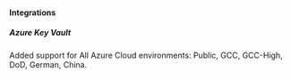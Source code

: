 
#### Integrations

##### Azure Key Vault

Added support for All Azure Cloud environments: Public, GCC, GCC-High, DoD, German, China. 
